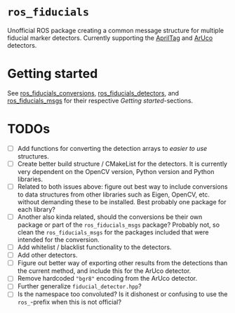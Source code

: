 # `ros_fiducials`
Unofficial ROS package creating a common message structure for multiple fiducial marker detectors. Currently supporting the [AprilTag](https://april.eecs.umich.edu/software/apriltag) and [ArUco](https://www.uco.es/investiga/grupos/ava/node/26) detectors. 

# Getting started
See [ros_fiducials_conversions](ros_fiducials_conversions/README.md), [ros_fiducials_detectors](ros_fiducials_detectors/README.md), and [ros_fiducials_msgs](ros_fiducials_msgs/README.md) for their respective _Getting started_-sections. 

# TODOs

- [ ] Add functions for converting the detection arrays to _easier to use_ structures. 
- [ ] Create better build structure / CMakeList for the detectors. It is currently very dependent on the OpenCV version, Python version and Python libraries. 
- [ ] Related to both issues above: figure out best way to include conversions to data structures from other libraries such as Eigen, OpenCV, etc. without demanding these to be installed. Best probably one package for each library? 
- [ ] Another also kinda related, should the conversions be their own package or part of the `ros_fiducials_msgs` package? Probably not, so clean the `ros_fiducials_msgs` for the packages included that were intended for the conversion. 
- [ ] Add whitelist / blacklist functionality to the detectors. 
- [ ] Add other detectors. 
- [ ] Figure out better way of exporting other results from the detections than the current method, and include this for the ArUco detector. 
- [ ] Remove hardcoded `"bgr8"` encoding from the ArUco detector. 
- [ ] Further generalize `fiducial_detector.hpp`? 
- [ ] Is the namespace too convoluted? Is it dishonest or confusing to use the `ros_`-prefix when this is not official? 
